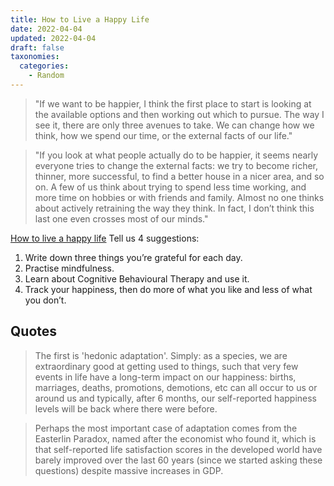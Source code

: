```yaml
---
title: How to Live a Happy Life
date: 2022-04-04
updated: 2022-04-04
draft: false
taxonomies:
  categories:
    - Random
---
```


> "If we want to be happier, I think the first place to start is looking at the available options and then working out which to pursue. The way I see it, there are only three avenues to take. We can change how we think, how we spend our time, or the external facts of our life."

> "If you look at what people actually do to be happier, it seems nearly everyone tries to change the external facts: we try to become richer, thinner, more successful, to find a better house in a nicer area, and so on. A few of us think about trying to spend less time working, and more time on hobbies or with friends and family. Almost no one thinks about actively retraining the way they think. In fact, I don’t think this last one even crosses most of our minds."

[How to live a happy life](https://www.ox.ac.uk/research/research-in-conversation/how-live-happy-life/michael-plant) Tell us 4 suggestions:

1. Write down three things you’re grateful for each day.
2. Practise mindfulness.
3. Learn about Cognitive Behavioural Therapy and use it.
4. Track your happiness, then do more of what you like and less of what you don’t.

<!-- more -->

## Quotes

> The first is 'hedonic adaptation'. Simply: as a species, we are extraordinary good at getting used to things, such that very few events in life have a long-term impact on our happiness: births, marriages, deaths, promotions, demotions, etc can all occur to us or around us and typically, after 6 months, our self-reported happiness levels will be back where there were before.

> Perhaps the most important case of adaptation comes from the Easterlin Paradox, named after the economist who found it, which is that self-reported life satisfaction scores in the developed world have barely improved over the last 60 years (since we started asking these questions) despite massive increases in GDP.
